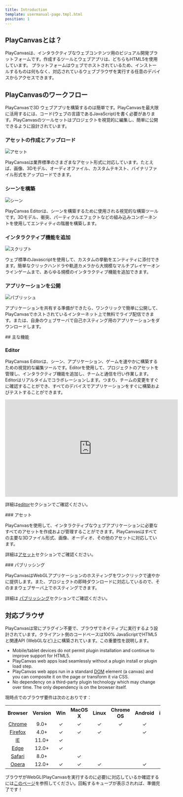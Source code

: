```yaml
---
title: Introduction
template: usermanual-page.tmpl.html
position: 1
---
```


## PlayCanvasとは？

PlayCanvasは、インタラクティブなウェブコンテンツ用のビジュアル開発プラットフォームです。作成するツールとウェブアプリは、どちらもHTML5を使用しています。 プラットフォームはウェブでホストされているため、インストールするものは何もなく、対応されているウェブブラウザを実行する任意のデバイスからアクセスできます。

## PlayCanvasのワークフロー

PlayCanvasで3D ウェブアプリを構築するのは簡単です。PlayCanvasを最大限に活用するには、コード(ウェブの言語であるJavaScript)を書く必要があります。PlayCanvasのツールセットはプロジェクトを視覚的に編集し、簡単に公開できるように設計されています。

### アセットの作成とアップロード

![アセット][4]

PlayCanvasは業界標準のさまざまなアセット形式に対応しています。たとえば、画像、3Dモデル、オーディオファイル、カスタムテキスト、バイナリファイル形式をアップロードできます。

### シーンを構築

![シーン][5]

PlayCanvas Editorは、シーンを構築するために使用される視覚的な構築ツールです。3Dモデル、衝突、パーティクルエフェクトなどの組み込みコンポーネントを使用してエンティティの階層を構築します。

### インタラクティブ機能を追加

![スクリプト][6]

ウェブ標準のJavascriptを使用して、カスタムの挙動をエンティティに添付できます。簡単なクリックハンドラや軌道カメラから大規模なマルチプレイヤーオンラインゲームまで、あらゆる規模のインタラクティブ機能を追加できます。

### アプリケーションを公開

![パブリッシュ][7]

アプリケーションを共有する準備ができたら、ワンクリックで簡単に公開して、PlayCanvasでホストされているインターネット上で無料でライブ配信できます。または、自身のウェブサーバで自己ホスティング用のアプリケーションをダウンロードします。

## 主な機能

### Editor

PlayCanvas Editorは、シーン、アプリケーション、ゲームを速やかに構築するための視覚的な編集ツールです。Editorを使用して、プロジェクトのアセットを管理し、インタラクティブ機能を追加し、チームと通信を行い作業します。Editorはリアルタイムでコラボレーションします。つまり、チームの変更をすぐに確認することができ、すべてのデバイスでアプリケーションをすぐに構築およびテストすることができます。

<iframe width="560" height="315" src="https://www.youtube.com/embed/PS4oMLPyYfI" frameborder="0" allowfullscreen></iframe>

詳細は[editor][8]セクションでご確認ください。

### アセット

PlayCanvasを使用して、インタラクティブなウェブアプリケーションに必要なすべてのアセットを作成および管理することができます。PlayCanvasはすべての主要な3Dファイル形式、画像、オーディオ、その他のアセットに対応しています。

詳細は[アセット][9]セクションでご確認ください。

### パブリッシング

PlayCanvasはWebGLアプリケーションのホスティングをワンクリックで速やかに提供します。また、プロジェクトの即時ダウンロードに対応しているので、そのままウェブサーバ上でホスティングできます。

詳細は [パブリッシング][1]セクションでご確認ください。

## 対応ブラウザ

PlayCanvasは常にプラグイン不要で、ブラウザでネイティブに実行するよう設計されています。クライアント側のコードベースは100% JavaScriptでHTML5と関連API (WebGLなど)上に構築されています。この重要性を説明します。

* Mobile/tablet devices do not permit plugin installation and continue to improve support for HTML5.
* PlayCanvas web apps load seamlessly without a plugin install or plugin load step.
* PlayCanvas web apps run in a standard [DOM][2] element (a canvas) and you can composite it on the page or transform it via CSS.
* No dependency on a third-party plugin technology which may change over time. The only dependency is on the browser itself.

現時点でのブラウザ要件は次のとおりです：

<table class="table table-striped table-bordered">
    <tr><th>Browser</th><th>Version</th><th>Win</th><th>MacOS X</th><th>Linux</th><th>Chrome OS</th><th>Android</th><th>iOS</th></tr>
    <tr><td style="text-align:center"><a href="http://www.google.com/chrome/">Chrome</a></td><td style="text-align:center">9.0+</td>
        <td style="text-align:center">&#x2713;</td><td style="text-align:center">&#x2713;</td><td style="text-align:center">&#x2713;</td><td style="text-align:center">&#x2713;</td><td style="text-align:center">&#x2713;</td><td style="text-align:center">&#x2713;</td>
    </tr>
    <tr><td style="text-align:center"><a href="http://www.mozilla.org/firefox/">Firefox</a></td><td style="text-align:center">4.0+</td>
        <td style="text-align:center">&#x2713;</td><td style="text-align:center">&#x2713;</td><td style="text-align:center">&#x2713;</td><td style="text-align:center"></td><td style="text-align:center">&#x2713;</td><td style="text-align:center">&#x2713;</td>
    </tr>
    <tr><td style="text-align:center"><a href="http://windows.microsoft.com/en-us/internet-explorer/download-ie">IE</a></td><td style="text-align:center">11.0+</td>
        <td style="text-align:center">&#x2713;</td><td style="text-align:center"></td><td style="text-align:center"></td><td style="text-align:center"></td><td style="text-align:center"></td><td style="text-align:center"></td>
    </tr>
    <tr><td style="text-align:center"><a href="https://www.microsoft.com/en-gb/windows/microsoft-edge">Edge</a></td><td style="text-align:center">12.0+</td>
        <td style="text-align:center">&#x2713;</td><td style="text-align:center"></td><td style="text-align:center"></td><td style="text-align:center"></td><td style="text-align:center"></td><td style="text-align:center"></td>
    </tr>
    <tr><td style="text-align:center"><a href="http://www.apple.com/safari/">Safari</a></td><td style="text-align:center">8.0+</td>
        <td style="text-align:center"></td><td style="text-align:center">&#x2713;</td><td style="text-align:center"></td><td style="text-align:center"></td><td style="text-align:center"></td><td style="text-align:center">&#x2713;</td>
    </tr>
    <tr><td style="text-align:center"><a href="http://www.opera.com/">Opera</a></td><td style="text-align:center">12.0+</td>
        <td style="text-align:center">&#x2713;</td><td style="text-align:center">&#x2713;</td><td style="text-align:center">&#x2713;</td><td style="text-align:center"></td><td style="text-align:center">&#x2713;</td><td style="text-align:center"></td>
    </tr>
</table>

ブラウザがWebGL(PlayCanvasを実行するのに必要)に対応しているか確認するには[このページ][3]を参照してください。回転するキューブが表示されれば、準備完了です！

[1]: /user-manual/publishing
[2]: /user-manual/glossary/#dom
[3]: http://get.webgl.org/
[4]: /images/user-manual/introduction-assets.jpg
[5]: /images/user-manual/introduction-scene.jpg
[6]: /images/user-manual/introduction-script.jpg
[7]: /images/user-manual/introduction-published.jpg
[8]: /user-manual/designer
[9]: /user-manual/assets

